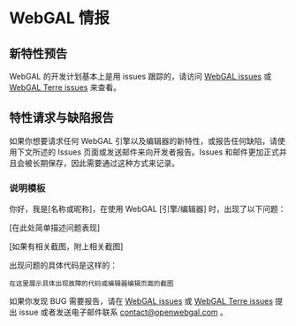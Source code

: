 # WebGAL 情报

## 新特性预告

WebGAL 的开发计划基本上是用 issues 跟踪的，请访问   [WebGAL issues](https://github.com/OpenWebGAL/WebGAL/issues) 或 [WebGAL Terre issues](https://github.com/OpenWebGAL/WebGAL_Terre/issues)  来查看。

## 特性请求与缺陷报告

如果你想要请求任何 WebGAL 引擎以及编辑器的新特性，或报告任何缺陷，请使用下文所述的 Issues 页面或发送邮件来向开发者报告。Issues 和邮件更加正式并且会被长期保存，因此需要通过这种方式来记录。

### 说明模板

你好，我是[名称或昵称]，在使用 WebGAL [引擎/编辑器] 时，出现了以下问题：

[在此处简单描述问题表现]

[如果有相关截图，附上相关截图]

出现问题的具体代码是这样的：

```
在这里展示具体出现故障的代码或编辑器编辑页面的截图
```

如果你发现 BUG 需要报告，请在  [WebGAL issues](https://github.com/OpenWebGAL/WebGAL/issues) 或 [WebGAL Terre issues](https://github.com/OpenWebGAL/WebGAL_Terre/issues) 提出 issue 或者发送电子邮件联系 contact@openwebgal.com 。


